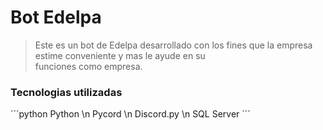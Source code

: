 # Bot Edelpa

> Este es un bot de Edelpa desarrollado con los fines que la empresa estime conveniente y mas le ayude en su </br>
funciones como empresa. 


### Tecnologias utilizadas

´´´python
    Python \n
    Pycord \n
    Discord.py \n
    SQL Server 
´´´
  






